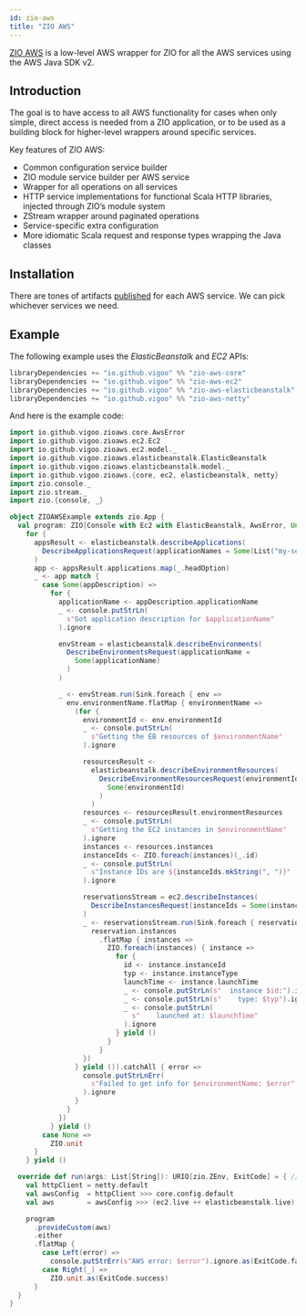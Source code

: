 ```yaml
---
id: zio-aws
title: "ZIO AWS"
---
```


[ZIO AWS](https://github.com/vigoo/zio-aws) is a low-level AWS wrapper for ZIO for all the AWS services using the AWS Java SDK v2.

## Introduction

The goal is to have access to all AWS functionality for cases when only simple, direct access is needed from a ZIO application, or to be used as a building block for higher-level wrappers around specific services.

Key features of ZIO AWS:

- Common configuration service builder
- ZIO module service builder per AWS service
- Wrapper for all operations on all services
- HTTP service implementations for functional Scala HTTP libraries, injected through ZIO’s module system
- ZStream wrapper around paginated operations
- Service-specific extra configuration
- More idiomatic Scala request and response types wrapping the Java classes

## Installation

There are tones of artifacts [published](https://vigoo.github.io/zio-aws/docs/artifacts.html) for each AWS service. We can pick whichever services we need.

## Example

The following example uses the _ElasticBeanstalk_ and _EC2_ APIs:

```scala
libraryDependencies += "io.github.vigoo" %% "zio-aws-core"             % "3.17.8.4",
libraryDependencies += "io.github.vigoo" %% "zio-aws-ec2"              % "3.17.8.4",
libraryDependencies += "io.github.vigoo" %% "zio-aws-elasticbeanstalk" % "3.17.8.4",
libraryDependencies += "io.github.vigoo" %% "zio-aws-netty"            % "3.17.8.4"
```

And here is the example code:

```scala
import io.github.vigoo.zioaws.core.AwsError
import io.github.vigoo.zioaws.ec2.Ec2
import io.github.vigoo.zioaws.ec2.model._
import io.github.vigoo.zioaws.elasticbeanstalk.ElasticBeanstalk
import io.github.vigoo.zioaws.elasticbeanstalk.model._
import io.github.vigoo.zioaws.{core, ec2, elasticbeanstalk, netty}
import zio.console._
import zio.stream._
import zio.{console, _}

object ZIOAWSExample extends zio.App {
  val program: ZIO[Console with Ec2 with ElasticBeanstalk, AwsError, Unit] =
    for {
      appsResult <- elasticbeanstalk.describeApplications(
        DescribeApplicationsRequest(applicationNames = Some(List("my-service")))
      )
      app <- appsResult.applications.map(_.headOption)
      _ <- app match {
        case Some(appDescription) =>
          for {
            applicationName <- appDescription.applicationName
            _ <- console.putStrLn(
              s"Got application description for $applicationName"
            ).ignore

            envStream = elasticbeanstalk.describeEnvironments(
              DescribeEnvironmentsRequest(applicationName =
                Some(applicationName)
              )
            )

            _ <- envStream.run(Sink.foreach { env =>
              env.environmentName.flatMap { environmentName =>
                (for {
                  environmentId <- env.environmentId
                  _ <- console.putStrLn(
                    s"Getting the EB resources of $environmentName"
                  ).ignore

                  resourcesResult <-
                    elasticbeanstalk.describeEnvironmentResources(
                      DescribeEnvironmentResourcesRequest(environmentId =
                        Some(environmentId)
                      )
                    )
                  resources <- resourcesResult.environmentResources
                  _ <- console.putStrLn(
                    s"Getting the EC2 instances in $environmentName"
                  ).ignore
                  instances <- resources.instances
                  instanceIds <- ZIO.foreach(instances)(_.id)
                  _ <- console.putStrLn(
                    s"Instance IDs are ${instanceIds.mkString(", ")}"
                  ).ignore

                  reservationsStream = ec2.describeInstances(
                    DescribeInstancesRequest(instanceIds = Some(instanceIds))
                  )
                  _ <- reservationsStream.run(Sink.foreach { reservation =>
                    reservation.instances
                      .flatMap { instances =>
                        ZIO.foreach(instances) { instance =>
                          for {
                            id <- instance.instanceId
                            typ <- instance.instanceType
                            launchTime <- instance.launchTime
                            _ <- console.putStrLn(s"  instance $id:").ignore
                            _ <- console.putStrLn(s"    type: $typ").ignore
                            _ <- console.putStrLn(
                              s"    launched at: $launchTime"
                            ).ignore
                          } yield ()
                        }
                      }
                  })
                } yield ()).catchAll { error =>
                  console.putStrLnErr(
                    s"Failed to get info for $environmentName: $error"
                  ).ignore
                }
              }
            })
          } yield ()
        case None =>
          ZIO.unit
      }
    } yield ()

  override def run(args: List[String]): URIO[zio.ZEnv, ExitCode] = { //
    val httpClient = netty.default
    val awsConfig  = httpClient >>> core.config.default
    val aws        = awsConfig >>> (ec2.live ++ elasticbeanstalk.live)

    program
      .provideCustom(aws)
      .either
      .flatMap {
        case Left(error) =>
          console.putStrErr(s"AWS error: $error").ignore.as(ExitCode.failure)
        case Right(_) =>
          ZIO.unit.as(ExitCode.success)
      }
  }
}
```
